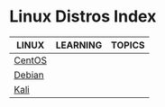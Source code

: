 # Linux Distros Index

|LINUX|LEARNING|TOPICS|
|---|---|---|
|[CentOS](linux-centos)|||
|[Debian](linux-debian)|||
|[Kali](linux-kali)||||
